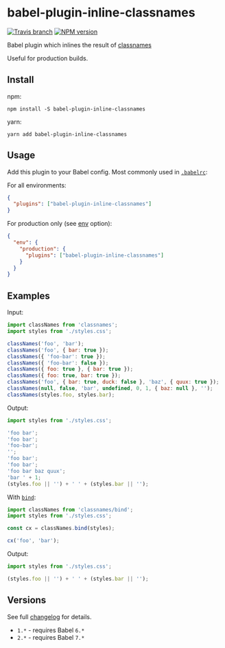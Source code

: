 # babel-plugin-inline-classnames

[![Travis branch](https://img.shields.io/travis/avaly/babel-plugin-inline-classnames/master.svg?style=flat-square)](https://travis-ci.org/avaly/babel-plugin-inline-classnames)
[![NPM version](https://img.shields.io/npm/v/babel-plugin-inline-classnames.svg?style=flat-square)](https://www.npmjs.com/package/babel-plugin-inline-classnames)

Babel plugin which inlines the result of [classnames](https://github.com/JedWatson/classnames)

Useful for production builds.

## Install

npm:

```cli
npm install -S babel-plugin-inline-classnames
```

yarn:

```cli
yarn add babel-plugin-inline-classnames
```

## Usage

Add this plugin to your Babel config. Most commonly used in [`.babelrc`](http://babeljs.io/docs/usage/babelrc/):

For all environments:

```json
{
  "plugins": ["babel-plugin-inline-classnames"]
}
```

For production only (see [env](http://babeljs.io/docs/usage/babelrc/#env-option) option):

```json
{
  "env": {
    "production": {
      "plugins": ["babel-plugin-inline-classnames"]
    }
  }
}
```

## Examples

Input:

```js
import classNames from 'classnames';
import styles from './styles.css';

classNames('foo', 'bar');
classNames('foo', { bar: true });
classNames({ 'foo-bar': true });
classNames({ 'foo-bar': false });
classNames({ foo: true }, { bar: true });
classNames({ foo: true, bar: true });
classNames('foo', { bar: true, duck: false }, 'baz', { quux: true });
classNames(null, false, 'bar', undefined, 0, 1, { baz: null }, '');
classNames(styles.foo, styles.bar);
```

Output:

```js
import styles from './styles.css';

'foo bar';
'foo bar';
'foo-bar';
'';
'foo bar';
'foo bar';
'foo bar baz quux';
'bar ' + 1;
(styles.foo || '') + ' ' + (styles.bar || '');
```

With [`bind`](https://github.com/JedWatson/classnames#alternate-bind-version-for-css-modules):

```js
import classNames from 'classnames/bind';
import styles from './styles.css';

const cx = classNames.bind(styles);

cx('foo', 'bar');
```

Output:

```js
import styles from './styles.css';

(styles.foo || '') + ' ' + (styles.bar || '');
```

## Versions

See full [changelog](CHANGELOG.md) for details.

- `1.*` - requires Babel `6.*`
- `2.*` - requires Babel `7.*`

